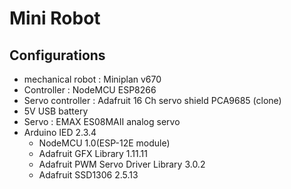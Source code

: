 # Mini Robot
## Configurations
* mechanical robot : Miniplan v670
* Controller : NodeMCU ESP8266
* Servo controller : Adafruit 16 Ch servo shield PCA9685 (clone)
* 5V USB battery
* Servo : EMAX ES08MAII analog servo
* Arduino IED 2.3.4
  * NodeMCU 1.0(ESP-12E module)
  * Adafruit GFX Library 1.11.11
  * Adafruit PWM Servo Driver Library 3.0.2
  * Adafruit SSD1306 2.5.13
